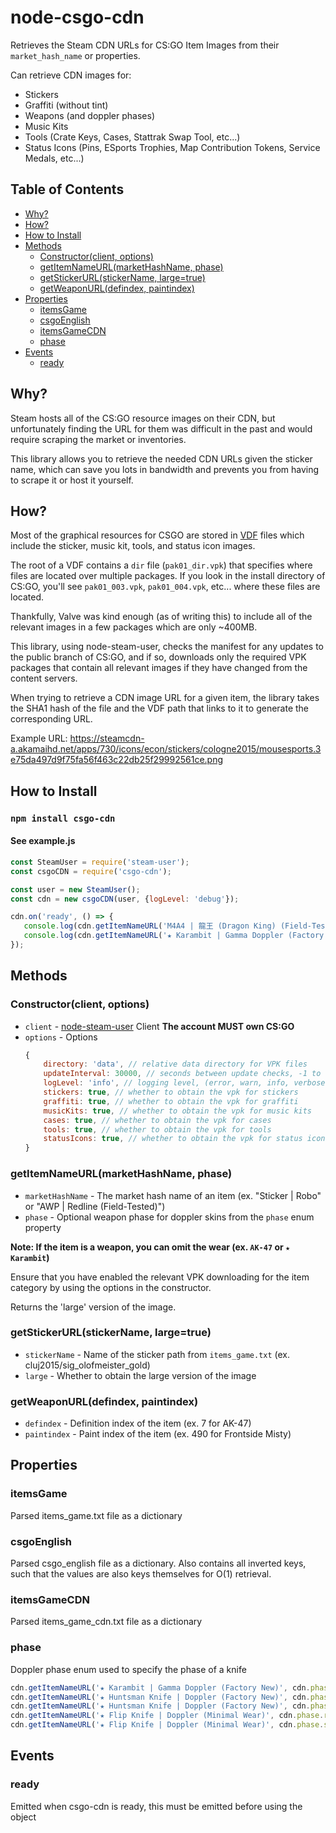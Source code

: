 # node-csgo-cdn

Retrieves the Steam CDN URLs for CS:GO Item Images from their `market_hash_name` or properties.

Can retrieve CDN images for:
* Stickers
* Graffiti (without tint)
* Weapons (and doppler phases)
* Music Kits
* Tools (Crate Keys, Cases, Stattrak Swap Tool, etc...)
* Status Icons (Pins, ESports Trophies, Map Contribution Tokens, Service Medals, etc...)


## Table of Contents
  * [Why?](https://github.com/Step7750/node-csgo-cdn#why)
  * [How?](https://github.com/Step7750/node-csgo-cdn#how)
  * [How to Install](https://github.com/Step7750/node-csgo-cdn#how-to-install)
  * [Methods](https://github.com/Step7750/node-csgo-cdn#methods)
    * [Constructor(client, options)](https://github.com/Step7750/node-csgo-cdn#constructorclient-options)
    * [getItemNameURL(marketHashName, phase)](https://github.com/Step7750/node-csgo-cdn#getitemnameurlmarkethashname-phase)
    * [getStickerURL(stickerName, large=true)](https://github.com/Step7750/node-csgo-cdn#getstickerurlstickername-largetrue)
    * [getWeaponURL(defindex, paintindex)](https://github.com/Step7750/node-csgo-cdn#getweaponurldefindex-paintindex)
  * [Properties](https://github.com/Step7750/node-csgo-cdn#properties)
    * [itemsGame](https://github.com/Step7750/node-csgo-cdn#itemsgame)
    * [csgoEnglish](https://github.com/Step7750/node-csgo-cdn#csgoenglish)
    * [itemsGameCDN](https://github.com/Step7750/node-csgo-cdn#itemsgamecdn)
    * [phase](https://github.com/Step7750/node-csgo-cdn#phase)
  * [Events](https://github.com/Step7750/node-csgo-cdn#events)
    * [ready](https://github.com/Step7750/node-csgo-cdn#ready)
    

## Why?

Steam hosts all of the CS:GO resource images on their CDN, but unfortunately finding the URL for them was
difficult in the past and would require scraping the market or inventories.

This library allows you to retrieve the needed CDN URLs given the sticker name, which can save you lots in bandwidth
and prevents you from having to scrape it or host it yourself.


## How?

Most of the graphical resources for CSGO are stored in [VDF](https://developer.valvesoftware.com/wiki/VPK_File_Format)
files which include the sticker, music kit, tools, and status icon images.

The root of a VDF contains a `dir` file (`pak01_dir.vpk`) that specifies where files are located over multiple packages. If you look in
the install directory of CS:GO, you'll see `pak01_003.vpk`, `pak01_004.vpk`, etc... where these files are located.

Thankfully, Valve was kind enough (as of writing this) to include all of the relevant images in a few packages
which are only ~400MB.

This library, using node-steam-user, checks the manifest for any updates to the public branch of CS:GO, and if so,
downloads only the required VPK packages that contain all relevant images if they have changed from the
content servers.

When trying to retrieve a CDN image URL for a given item, the library takes the SHA1 hash of the file and the VDF
path that links to it to generate the corresponding URL.

Example URL: https://steamcdn-a.akamaihd.net/apps/730/icons/econ/stickers/cologne2015/mousesports.3e75da497d9f75fa56f463c22db25f29992561ce.png

## How to Install

### `npm install csgo-cdn`

#### See example.js
```javascript
const SteamUser = require('steam-user');
const csgoCDN = require('csgo-cdn');

const user = new SteamUser();
const cdn = new csgoCDN(user, {logLevel: 'debug'});

cdn.on('ready', () => {
   console.log(cdn.getItemNameURL('M4A4 | 龍王 (Dragon King) (Field-Tested)'));
   console.log(cdn.getItemNameURL('★ Karambit | Gamma Doppler (Factory New)', cdn.phase.emerald));
});
```

## Methods

### Constructor(client, options)

* `client` - [node-steam-user](https://github.com/DoctorMcKay/node-steam-user) Client **The account MUST own CS:GO**
* `options` - Options
    ```javascript
    {
        directory: 'data', // relative data directory for VPK files
        updateInterval: 30000, // seconds between update checks, -1 to disable auto-updates
        logLevel: 'info', // logging level, (error, warn, info, verbose, debug, silly)
        stickers: true, // whether to obtain the vpk for stickers
        graffiti: true, // whether to obtain the vpk for graffiti
        musicKits: true, // whether to obtain the vpk for music kits
        cases: true, // whether to obtain the vpk for cases
        tools: true, // whether to obtain the vpk for tools
        statusIcons: true, // whether to obtain the vpk for status icons
    }
    ```
    
### getItemNameURL(marketHashName, phase)

* `marketHashName` - The market hash name of an item (ex. "Sticker | Robo" or "AWP | Redline (Field-Tested)")
* `phase` - Optional weapon phase for doppler skins from the `phase` enum property

**Note: If the item is a weapon, you can omit the wear (ex. `AK-47` or `★ Karambit`)**

Ensure that you have enabled the relevant VPK downloading for the item category by using the options in the constructor.

Returns the 'large' version of the image.

### getStickerURL(stickerName, large=true)

* `stickerName` - Name of the sticker path from `items_game.txt` (ex. cluj2015/sig_olofmeister_gold)
* `large` - Whether to obtain the large version of the image


### getWeaponURL(defindex, paintindex)

* `defindex` - Definition index of the item (ex. 7 for AK-47)
* `paintindex` - Paint index of the item (ex. 490 for Frontside Misty)

## Properties

### itemsGame

Parsed items_game.txt file as a dictionary

### csgoEnglish

Parsed csgo_english file as a dictionary. Also contains all inverted keys, such that the values are also keys themselves
for O(1) retrieval.

### itemsGameCDN

Parsed items_game_cdn.txt file as a dictionary

### phase

Doppler phase enum used to specify the phase of a knife

```javascript
cdn.getItemNameURL('★ Karambit | Gamma Doppler (Factory New)', cdn.phase.emerald);
cdn.getItemNameURL('★ Huntsman Knife | Doppler (Factory New)', cdn.phase.blackpearl);
cdn.getItemNameURL('★ Huntsman Knife | Doppler (Factory New)', cdn.phase.phase1);
cdn.getItemNameURL('★ Flip Knife | Doppler (Minimal Wear)', cdn.phase.ruby);
cdn.getItemNameURL('★ Flip Knife | Doppler (Minimal Wear)', cdn.phase.sapphire);
```

## Events

### ready

Emitted when csgo-cdn is ready, this must be emitted before using the object
